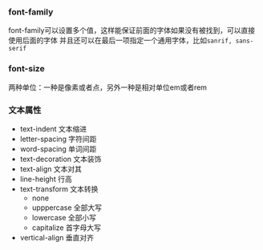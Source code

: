 ### font-family
font-family可以设置多个值，这样能保证前面的字体如果没有被找到，可以直接使用后面的字体
并且还可以在最后一项指定一个通用字体，比如`sanrif, sans-serif`

### font-size
两种单位：一种是像素或者点，另外一种是相对单位em或者rem

### 文本属性
- text-indent 文本缩进
- letter-spacing 字符间距
- word-spacing 单词间距
- text-decoration 文本装饰
- text-align 文本对其
- line-height 行高
- text-transform 文本转换
	+ none
	+ upppercase 全部大写
	+ lowercase  全部小写
	+ capitalize 首字母大写
- vertical-align 垂直对齐